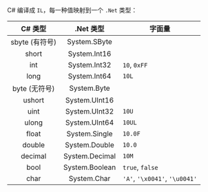C# 编译成 `IL`，每一种值映射到一个 `.Net` 类型：

|    C# 类型    |    .Net 类型     | 字面量                           |
| :---------: | :------------: | ----------------------------- |
| sbyte (有符号) |  System.SByte  |                               |
|    short    |  System.Int16  |                               |
|     int     |  System.Int32  | `10`, `0xFF`                  |
|    long     |  System.Int64  | `10L`                         |
| byte (无符号)  |  System.Byte   |                               |
|   ushort    | System.UInt16  |                               |
|    uint     | System.UInt32  | `10U`                         |
|    ulong    | System.UInt64  | `10UL`                        |
|    float    | System.Single  | `10.0F`                       |
|   double    | System.Double  | `10.0`                        |
|   decimal   | System.Decimal | `10M`                         |
|    bool     | System.Boolean | `true`,  `false`              |
|    char     |  System.Char   | `'A'`, `'\x0041'`, `'\u0041'` |
